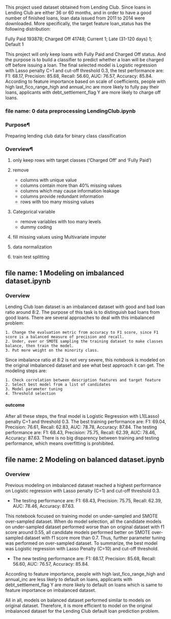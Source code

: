 ### 

This project used dataset obtained from Lending Club. Since loans in Lending Club are either 36 or 60 months, and in order to have a good number of finished loans, loan data issued from 2011 to 2014 were downloaded. More specifically, the target feature loan_status has the following distribution:

Fully Paid 193878; Charged Off 41748; Current  1; Late (31-120 days) 1; Default 1

This project will only keep loans with Fully Paid and Charged Off status. And the purpose is to build a classifier to predict whether a loan will be charged off before issuing a loan. The final selected model is Logistic regression with Lasso penalty C=1 and cut-off threshold 0.3, the test performance are: F1:  68.17, Precision: 85.68, Recall: 56.60, AUC: 76.57, Accuracy: 85.84. According to feature importance based on scale of coefficients, people with high last_fico_range_high and annual_inc are more likely to fully pay their loans, applicants with debt_settlement_flag Y are more likely to charge off loans.


### file name: 0 data preprocessing LendingClub.ipynb

### Purpose¶
Preparing lending club data for binary class classification

### Overview¶
1. only keep rows with target classes (‘Charged Off’ and ‘Fully Paid’)

2. remove 
    
    * columns with unique value
    * columns contain more than 40% missing values
    * columns which may cause information leakage
    * columns provide redundant information
    * rows with too many missing values
    
3. Categorical variable
    * remove variables with too many levels
    * dummy coding
    
4. fill missing values using Multivariate imputer

5. data normalization

6. train test splitting 

## file name: 1 Modeling on imbalanced dataset.ipynb
### Overview
Lending Club loan dataset is an imbalanced dataset with good and bad loan ratio around 8:2. The purpose of this task is to distinguish bad loans from good loans. There are several approaches to deal with this imbalanced problem:

    1. Change the evaluation metric from accuracy to F1 score, since F1 score is a balanced measure of precision and recall. 
    2. Under, over or SMOTE sampling the training dataset to make classes balance, then train the model.
    3. Put more weight on the minority class.

Since imbalance ratio at 8:2 is not very severe, this notebook is modeled on the original imbalanced dataset and see what best approach it can get. The modeling steps are:

    1. Check correlation between description features and target feature
    2. Select best model from a list of candidates
    3. Model parameter tuning
    4. Threshold selection
#### outcome 
After all these steps, the final model is Logistic Regression with L1(Lasso) penalty C=1 and threshold 0.3. The best training performance are: F1: 69.04, Precision: 76.61, Recall: 62.83, AUC: 78.78, Accuracy: 87.84. The testing performance are: F1: 68.43, Precision: 75.75, Recall: 62.39, AUC: 78.46, Accuracy: 87.63. There is no big disparency between training and testing performance, which means overfitting is prohibited. 

## file name: 2 Modeling on balanced dataset.ipynb

### Overview
Previous modeling on imbalanced dataset reached a highest performance on Logistic regression with Lasso penalty (C=1) and cut-off threshold 0.3. 

 * The testing performance are: F1: 68.43, Precision: 75.75, Recall: 62.39, AUC: 78.46, Accuracy: 87.63. 

This notebook focused on training model on under-sampled and SMOTE over-sampled dataset. When do model selection, all the candidate models on under-sampled dataset performed worse than on original dataset with f1 score around 0.55, all candidate models performed better on SMOTE over-sampled dataset with f1 score more than 0.7. Thus, further parameter tuning was performed on over-sampled dataset. To summarize, the best model was Logistic regression with Lasso Penalty (C=10) and cut-off threshold. 

 * The new testing performance are: F1:  68.17, Precision: 85.68, Recall: 56.60, AUC: 76.57, Accuracy: 85.84.
 
According to feature importance, people with high last_fico_range_high and annual_inc are less likely to default on loans, applicants with debt_settlement_flag Y are more likely to default on loans which is same to feature importance on imbalanced dataset. 

All in all, models on balanced dataset performed similar to models on original dataset. Therefore, it is more efficient to model on the original imbalanced dataset for the Lending Club default loan prediction problem. 
